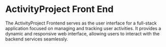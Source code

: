 # ActivityProject Front End

The ActivityProject Frontend serves as the user interface for a full-stack application focused on managing and tracking user activities. It provides a dynamic and responsive web interface, allowing users to interact with the backend services seamlessly.

